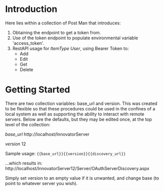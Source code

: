 # Introduction 
Here lies within a collection of Post Man that introduces:
1) Obtaining the endpoint to get a token from.
2) Use of the token endpoint to populate environmental variable 'access_token'.
3) RestAPI usage for _ItemType_ *User*, using Bearer Token to:
    - Add
    - Edit
    - Get
    - Delete

# Getting Started
There are two collection variables: base_url and version.
This was created to be flexible so that these procedures could be used in the confines of a local system as well as supporting the ability to interact with remote servers. Below are the defaults, but they may be edited once, at the top level of the collection:

*base_url* http://localhost/InnovatorServer

*version* 12

Sample usage:
`{{base_url}}{{version}}{{discovery_url}}`

...which results in:
http://localhost/InnovatorServer12/Server/OAuthServerDiscovery.aspx

Simply set version to an empty value if it is unwanted, and change base (to point to whatever server you wish).